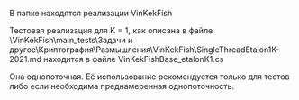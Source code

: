 ﻿В папке находятся реализации VinKekFish

Тестовая реализация для K = 1, как описана в файле
\VinKekFish\main_tests\Задачи и другое\Криптография\Размышления\VinKekFish\SingleThreadEtalon1K-2021.md
находится в файле
VinKekFishBase_etalonK1.cs

Она однопоточная. Её использование рекомендуется только для тестов либо если необходима преднамеренная однопоточность.

